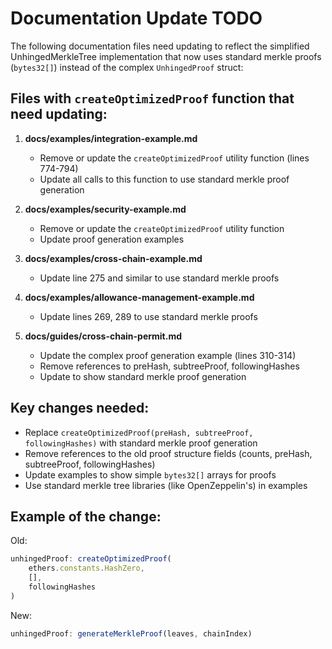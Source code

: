 # Documentation Update TODO

The following documentation files need updating to reflect the simplified UnhingedMerkleTree implementation that now uses standard merkle proofs (`bytes32[]`) instead of the complex `UnhingedProof` struct:

## Files with `createOptimizedProof` function that need updating:

1. **docs/examples/integration-example.md**
   - Remove or update the `createOptimizedProof` utility function (lines 774-794)
   - Update all calls to this function to use standard merkle proof generation

2. **docs/examples/security-example.md**
   - Remove or update the `createOptimizedProof` utility function
   - Update proof generation examples

3. **docs/examples/cross-chain-example.md**
   - Update line 275 and similar to use standard merkle proofs

4. **docs/examples/allowance-management-example.md**
   - Update lines 269, 289 to use standard merkle proofs

5. **docs/guides/cross-chain-permit.md**
   - Update the complex proof generation example (lines 310-314)
   - Remove references to preHash, subtreeProof, followingHashes
   - Update to show standard merkle proof generation

## Key changes needed:

- Replace `createOptimizedProof(preHash, subtreeProof, followingHashes)` with standard merkle proof generation
- Remove references to the old proof structure fields (counts, preHash, subtreeProof, followingHashes)
- Update examples to show simple `bytes32[]` arrays for proofs
- Use standard merkle tree libraries (like OpenZeppelin's) in examples

## Example of the change:

Old:
```javascript
unhingedProof: createOptimizedProof(
    ethers.constants.HashZero,
    [],
    followingHashes
)
```

New:
```javascript
unhingedProof: generateMerkleProof(leaves, chainIndex)
```